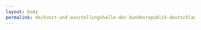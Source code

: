 ```yaml
---
layout: body
permalink: de/kunst-und-ausstellungshalle-der-bundesrepublik-deutschland-gmbh/
---
```


